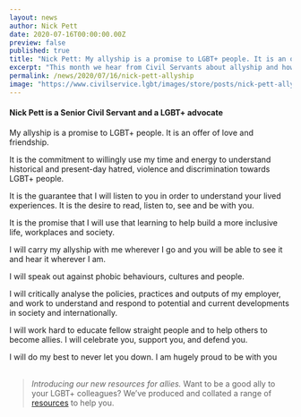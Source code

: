 ```yaml
---
layout: news
author: Nick Pett
date: 2020-07-16T00:00:00.00Z
preview: false
published: true
title: "Nick Pett: My allyship is a promise to LGBT+ people. It is an offer of love and friendship"
excerpt: "This month we hear from Civil Servants about allyship and how to be a good ally."
permalink: /news/2020/07/16/nick-pett-allyship
image: "https://www.civilservice.lgbt/images/store/posts/nick-pett-allyship.jpg"
---
```


#### Nick Pett is a Senior Civil Servant and a LGBT+ advocate 

My allyship is a promise to LGBT+ people.  It is an offer of love and friendship.  

It is the commitment to willingly use my time and energy to understand historical and present-day hatred, violence and discrimination towards LGBT+ people.  

It is the guarantee that I will listen to you in order to understand your lived experiences.  It is the desire to read, listen to, see and be with you.  

It is the promise that I will use that learning to help build a more inclusive life, workplaces and society.  

I will carry my allyship with me wherever I go and you will be able to see it and hear it wherever I am.  

I will speak out against phobic behaviours, cultures and people.  

I will critically analyse the policies, practices and outputs of my employer, and work to understand and respond to potential and current developments in society and internationally. 

I will work hard to educate fellow straight people and to help others to become allies. I will celebrate you, support you, and defend you.  

I will do my best to never let you down. I am hugely proud to be with you
  
> *Introducing our new resources for allies.* Want to be a good ally to your LGBT+ colleagues? We’ve produced and collated a range of [resources](/publication/allies-resources) to help you.

